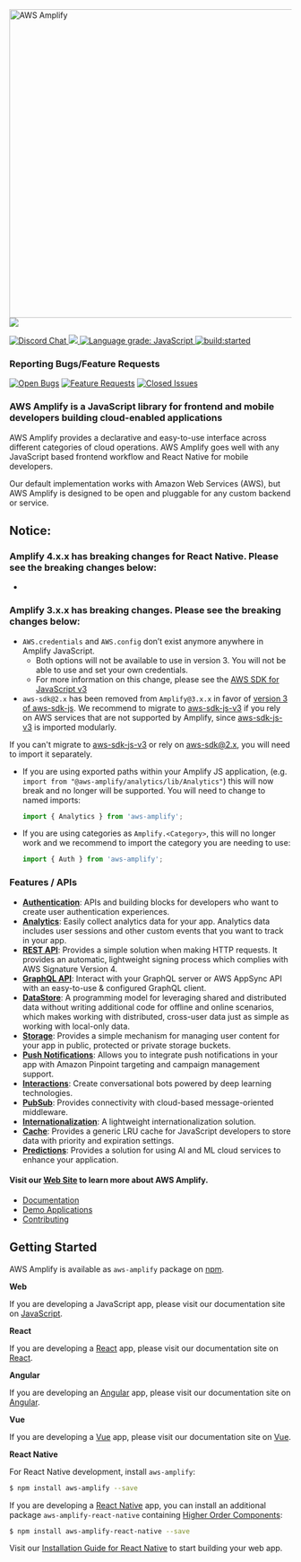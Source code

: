 <img src="https://s3.amazonaws.com/aws-mobile-hub-images/aws-amplify-logo.png" alt="AWS Amplify" width="550" >

<a href="https://nodei.co/npm/aws-amplify/">
  <img src="https://nodei.co/npm/aws-amplify.svg?downloads=true&downloadRank=true&stars=true">
</a>
<p>
  <a href="https://discord.gg/jWVbPfC" target="_blank">
    <img src="https://img.shields.io/discord/308323056592486420?logo=discord"" alt="Discord Chat" />  
  </a>
  <a href="https://codecov.io/gh/aws-amplify/amplify-js">
    <img src="https://codecov.io/gh/aws-amplify/amplify-js/branch/main/graph/badge.svg" />
  </a>
  <a href="https://lgtm.com/projects/g/aws-amplify/amplify-js/context:javascript"><img alt="Language grade: JavaScript" src="https://img.shields.io/lgtm/grade/javascript/g/aws-amplify/amplify-js.svg?logo=lgtm&logoWidth=18"/>
  </a>
  <a href="https://circleci.com/gh/aws-amplify/amplify-js">
    <img src="https://img.shields.io/circleci/project/github/aws-amplify/amplify-js/main.svg" alt="build:started">
  </a>
</p>

### Reporting Bugs/Feature Requests

[![Open Bugs](https://img.shields.io/github/issues/aws-amplify/amplify-js/bug?color=d73a4a&label=bugs)](https://github.com/aws-amplify/amplify-js/issues?q=is%3Aissue+is%3Aopen+label%3Abug)
[![Feature Requests](https://img.shields.io/github/issues/aws-amplify/amplify-js/feature-request?color=ff9001&label=feature%20requests)](https://github.com/aws-amplify/amplify-js/issues?q=is%3Aissue+label%3Afeature-request+is%3Aopen)
[![Closed Issues](https://img.shields.io/github/issues-closed/aws-amplify/amplify-js?color=%2325CC00&label=issues%20closed)](https://github.com/aws-amplify/amplify-js/issues?q=is%3Aissue+is%3Aclosed+)

### AWS Amplify is a JavaScript library for frontend and mobile developers building cloud-enabled applications

AWS Amplify provides a declarative and easy-to-use interface across different categories of cloud operations. AWS Amplify goes well with any JavaScript based frontend workflow and React Native for mobile developers.

Our default implementation works with Amazon Web Services (AWS), but AWS Amplify is designed to be open and pluggable for any custom backend or service.

## Notice:

### Amplify 4.x.x has breaking changes for React Native. Please see the breaking changes below:

-

### Amplify 3.x.x has breaking changes. Please see the breaking changes below:

- `AWS.credentials` and `AWS.config` don’t exist anymore anywhere in Amplify JavaScript.
  - Both options will not be available to use in version 3. You will not be able to use and set your own credentials.
  - For more information on this change, please see the [AWS SDK for JavaScript v3](https://github.com/aws/aws-sdk-js-v3/#configuration)
- `aws-sdk@2.x` has been removed from `Amplify@3.x.x` in favor of [version 3 of aws-sdk-js](https://github.com/aws/aws-sdk-js-v3). We recommend to migrate to [aws-sdk-js-v3](https://github.com/aws/aws-sdk-js-v3) if you rely on AWS services that are not supported by Amplify, since [aws-sdk-js-v3](https://github.com/aws/aws-sdk-js-v3) is imported modularly.

If you can't migrate to [aws-sdk-js-v3](https://github.com/aws/aws-sdk-js-v3) or rely on aws-sdk@2.x, you will need to import it separately.

- If you are using exported paths within your Amplify JS application, (e.g. `import from "@aws-amplify/analytics/lib/Analytics"`) this will now break and no longer will be supported. You will need to change to named imports:

  ```js
  import { Analytics } from 'aws-amplify';
  ```

- If you are using categories as `Amplify.<Category>`, this will no longer work and we recommend to import the category you are needing to use:

  ```js
  import { Auth } from 'aws-amplify';
  ```

### Features / APIs

- [**Authentication**](https://docs.amplify.aws/lib/auth/getting-started/q/platform/js): APIs and building blocks for developers who want to create user authentication experiences.
- [**Analytics**](https://docs.amplify.aws/lib/analytics/getting-started/q/platform/js): Easily collect analytics data for your app. Analytics data includes user sessions and other custom events that you want to track in your app.
- [**REST API**](https://docs.amplify.aws/lib/restapi/getting-started/q/platform/js): Provides a simple solution when making HTTP requests. It provides an automatic, lightweight signing process which complies with AWS Signature Version 4.
- [**GraphQL API**](https://docs.amplify.aws/lib/graphqlapi/getting-started/q/platform/js): Interact with your GraphQL server or AWS AppSync API with an easy-to-use & configured GraphQL client.
- [**DataStore**](https://docs.amplify.aws/lib/datastore/getting-started/q/platform/js): A programming model for leveraging shared and distributed data without writing additional code for offline and online scenarios, which makes working with distributed, cross-user data just as simple as working with local-only data.
- [**Storage**](https://docs.amplify.aws/lib/storage/getting-started/q/platform/js): Provides a simple mechanism for managing user content for your app in public, protected or private storage buckets.
- [**Push Notifications**](https://docs.amplify.aws/lib/push-notifications/getting-started/q/platform/js): Allows you to integrate push notifications in your app with Amazon Pinpoint targeting and campaign management support.
- [**Interactions**](https://docs.amplify.aws/lib/interactions/getting-started/q/platform/js#interactions-with-aws): Create conversational bots powered by deep learning technologies.
- [**PubSub**](https://docs.amplify.aws/lib/pubsub/getting-started/q/platform/js): Provides connectivity with cloud-based message-oriented middleware.
- [**Internationalization**](https://docs.amplify.aws/lib/utilities/i18n/q/platform/js): A lightweight internationalization solution.
- [**Cache**](https://docs.amplify.aws/lib/utilities/cache/q/platform/js): Provides a generic LRU cache for JavaScript developers to store data with priority and expiration settings.
- [**Predictions**](https://docs.amplify.aws/lib/predictions/getting-started/q/platform/js): Provides a solution for using AI and ML cloud services to enhance your application.

#### Visit our [Web Site](https://docs.amplify.aws/) to learn more about AWS Amplify.

- [Documentation](https://docs.amplify.aws/)
- [Demo Applications](https://github.com/aws-amplify/amplify-js-samples)
- [Contributing](https://github.com/aws-amplify/amplify-js/blob/main/CONTRIBUTING.md)

## Getting Started

AWS Amplify is available as `aws-amplify` package on [npm](https://www.npmjs.com/).

**Web**

If you are developing a JavaScript app, please visit our documentation site on [JavaScript](https://docs.amplify.aws/start/q/integration/js).

**React**

If you are developing a [React](https://github.com/facebook/react/) app, please visit our documentation site on [React](https://docs.amplify.aws/start/q/integration/react).

**Angular**

If you are developing an [Angular](https://github.com/angular/angular) app, please visit our documentation site on [Angular](https://docs.amplify.aws/start/q/integration/angular).

**Vue**

If you are developing a [Vue](https://github.com/vuejs/vue) app, please visit our documentation site on [Vue](https://docs.amplify.aws/start/q/integration/vue).

**React Native**

For React Native development, install `aws-amplify`:

```bash
$ npm install aws-amplify --save
```

If you are developing a [React Native](https://github.com/facebook/react-native) app, you can install an additional package `aws-amplify-react-native` containing [Higher Order Components](https://reactjs.org/docs/higher-order-components.html):

```bash
$ npm install aws-amplify-react-native --save
```

Visit our [Installation Guide for React Native](https://docs.amplify.aws/start/q/integration/react-native) to start building your web app.
